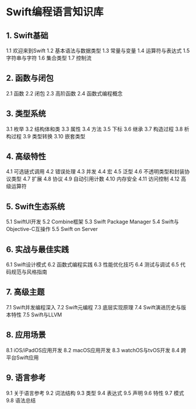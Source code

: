 # Swift编程语言知识库

## 1. Swift基础
1.1 欢迎来到Swift
1.2 基本语法与数据类型
1.3 常量与变量
1.4 运算符与表达式
1.5 字符串与字符
1.6 集合类型
1.7 控制流

## 2. 函数与闭包
2.1 函数
2.2 闭包
2.3 高阶函数
2.4 函数式编程概念

## 3. 类型系统
3.1 枚举
3.2 结构体和类
3.3 属性
3.4 方法
3.5 下标
3.6 继承
3.7 构造过程
3.8 析构过程
3.9 类型转换
3.10 嵌套类型

## 4. 高级特性
4.1 可选链式调用
4.2 错误处理
4.3 并发
4.4 宏
4.5 泛型
4.6 不透明类型和封装协议类型
4.7 扩展
4.8 协议
4.9 自动引用计数
4.10 内存安全
4.11 访问控制
4.12 高级运算符

## 5. Swift生态系统
5.1 SwiftUI开发
5.2 Combine框架
5.3 Swift Package Manager
5.4 Swift与Objective-C互操作
5.5 Swift on Server

## 6. 实战与最佳实践
6.1 Swift设计模式
6.2 函数式编程实践
6.3 性能优化技巧
6.4 测试与调试
6.5 代码规范与风格指南

## 7. 高级主题
7.1 Swift并发编程深入
7.2 Swift元编程
7.3 底层实现原理
7.4 Swift演进历史与版本特性
7.5 Swift与LLVM

## 8. 应用场景
8.1 iOS/iPadOS应用开发
8.2 macOS应用开发
8.3 watchOS与tvOS开发
8.4 跨平台Swift应用

## 9. 语言参考
9.1 关于语言参考
9.2 词法结构
9.3 类型
9.4 表达式
9.5 声明
9.6 特性
9.7 模式
9.8 语法总结